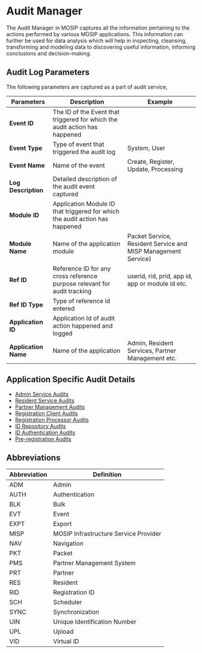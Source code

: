 # Audit Manager
The Audit Manager in MOSIP captures all the information pertaining to the actions performed by various MOSIP applications. This information can further be used for data analysis which will help in inspecting, cleansing, transforming and modeling data to discovering useful information, informing conclusions and decision-making.

## Audit Log Parameters
The following parameters are captured as a part of audit service, 

Parameters | Description | Example
-----------|-------------|----------
**Event ID** | The ID of the Event that triggered for which the audit action has happened | 
**Event Type** | Type of event that triggered the audit log | System, User  
**Event Name** | Name of the event | Create, Register, Update, Processing
**Log Description** | Detailed description of the audit event captured | 
**Module ID** | Application Module ID that triggered for which the audit action has happened | 
**Module Name** | Name of the application module | Packet Service, Resident Service and MISP Management Service)
**Ref ID** | Reference ID for any cross reference purpose relevant for audit tracking | userid, rid, prid, app id, app or module id etc.
**Ref ID Type** | Type of reference id entered |
**Application ID** | Application Id of audit action happened and logged | 
**Application Name** | Name of the application | Admin, Resident Services, Partner Management etc.

## Application Specific Audit Details

* [Admin Service Audits](audits/Admin-Service-Audits.md)
* [Resident Service Audits](audits/Resident-Service-Audits.md)
* [Partner Management Audits](audits/Partner-Management-Audits.md)
* [Registration Client Audits](audits/Registration-Client-Audits.md)
* [Registration Processor Audits](audits/Registration-Processor-Audits.md)
* [ID Repository Audits](audits/ID-Repository-Audits.md)
* [ID Authentication Audits](audits/ID-Authentication-Audits.md)
* [Pre-registration Audits](audits/Pre-Registration-Audits.md)

## Abbreviations
Abbreviation | Definition
-------------|-------------
ADM | Admin
AUTH | Authentication
BLK	| Bulk
EVT | Event
EXPT | Export
MISP | MOSIP Infrastructure Service Provider
NAV | Navigation
PKT	| Packet
PMS | Partner Management System
PRT | Partner
RES	| Resident
RID	| Registration ID
SCH | Scheduler
SYNC | Synchronization
UIN	| Unique Identification Number
UPL | Upload
VID	| Virtual ID
